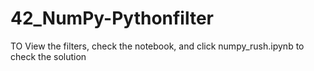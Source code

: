 # 42_NumPy-Pythonfilter

TO View the filters, check the notebook, and click numpy_rush.ipynb to check the solution
